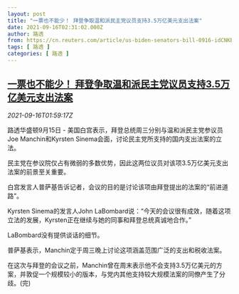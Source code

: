 ```yaml
---
layout: post
title: "一票也不能少！ 拜登争取温和派民主党议员支持3.5万亿美元支出法案"
date: 2021-09-16T02:31:02.000Z
author: 路透
from: https://cn.reuters.com/article/us-biden-senators-bill-0916-idCNKBS2GC04O
tags: [ 路透 ]
categories: [ 路透 ]
---
```

<!--1631759462000-->
[一票也不能少！ 拜登争取温和派民主党议员支持3.5万亿美元支出法案](https://cn.reuters.com/article/us-biden-senators-bill-0916-idCNKBS2GC04O)
------

<div>
<div><i>2021-09-16T01:59:17Z</i></div><p>路透华盛顿9月15日 - 美国白宫表示，拜登总统周三分别与温和派民主党参议员Joe Manchin和Kyrsten Sinema会面，讨论民主党所支持的国内支出法案的立法。</p><p>民主党在参议院仅占有微弱的多数优势，因此这两位议员对该项3.5万亿美元支出法案的前景至关重要。</p><p>白宫发言人普萨基告诉记者，会议的目的是讨论该项由拜登提出的法案的“前进道路”。</p><p>Kyrsten Sinema的发言人John LaBombard说：“今天的会议很有成效，随着这项立法的发展，Kyrsten正在继续与她的同事和拜登总统真诚地合作。”</p><p>LaBombard没有提供谈话的细节。</p><p>普萨基表示，Manchin定于周三晚上讨论这项涵盖范围广泛的支出和税收法案。</p><p>在这次与拜登的会议之前，Manchin曾在周末表示他不会支持3.5万亿美元的方案，并敦促一个规模较小的版本，与党内其他支持较大规模法案的同僚产生了分歧。(完)</p>
</div>
